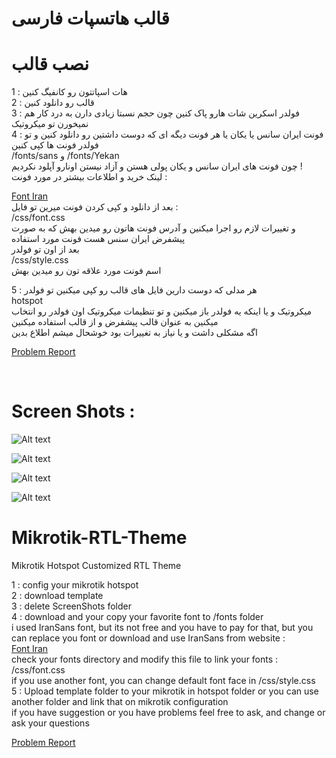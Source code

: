 # قالب هاتسپات فارسی
# نصب قالب
1 : هات اسپاتتون رو کانفیگ کنین
<br />
2 : قالب رو دانلود کنین
<br />
3 : فولدر اسکرین شات هارو پاک کنین چون حجم نسبتا زیادی دارن به درد کار هم نمیخورن تو میکروتیک
<br />
4 : فونت ایران سانس یا یکان یا هر فونت دیگه ای که دوست داشتین رو دانلود کنین و تو فولدر فونت ها کپی کنین
<br />
/fonts/sans و /fonts/Yekan
<br />
چون فونت های ایران سانس و یکان پولی هستن و آزاد نیستن اونارو آپلود نکردیم !
<br />
لینک خرید و اطلاعات بیشتر در مورد فونت :
<br />

[Font Iran](http://fontiran.com)
<br />
بعد از دانلود و کپی کردن فونت میرین تو فایل :
<br />
/css/font.css
<br />
و تغییرات لازم رو اجرا میکنین و آدرس فونت هاتون رو میدین بهش که به صورت پیشفرض ایران سنس هست فونت مورد استفاده
<br />
بعد از اون تو فولدر <br />
/css/style.css<br />
اسم فونت مورد علاقه تون رو میدین بهش
<br />

5 : هر مدلی که دوست دارین فایل های قالب رو کپی میکنین تو فولدر
<br />
hotspot
<br />
میکروتیک و یا اینکه یه فولدر باز میکنین و تو تنظیمات میکروتیک اون فولدر رو انتخاب میکنین به عنوان قالب پیشفرض و از قالب استفاده میکنین
<br />
اگه مشکلی داشت و یا نیاز به تغییرات بود خوشحال میشم اطلاع بدین
<br />

[Problem Report](https://github.com/TabrizLi/Mikrotik-RTL-Theme/issues)

<br />

# Screen Shots :
![Alt text](https://raw.githubusercontent.com/TabrizLi/Mikrotik-RTL-Theme/master/ScreenShots/login.jpg "Login Page")

![Alt text](https://raw.githubusercontent.com/TabrizLi/Mikrotik-RTL-Theme/master/ScreenShots/redirect.jpg "Redirect Page")

![Alt text](https://raw.githubusercontent.com/TabrizLi/Mikrotik-RTL-Theme/master/ScreenShots/status.jpg "Status Page")

![Alt text](https://raw.githubusercontent.com/TabrizLi/Mikrotik-RTL-Theme/master/ScreenShots/logout.jpg "LogOut Page")

# Mikrotik-RTL-Theme
Mikrotik Hotspot Customized RTL Theme

1 : config your mikrotik hotspot
<br />
2 : download template
<br />
3 : delete ScreenShots folder
<br />
4 : download and your copy your favorite font to /fonts folder
<br />
i used IranSans font, but its not free and you have to pay for that, but you can replace you font or download and use IranSans from website :
<br />
[Font Iran](http://fontiran.com)
<br />
check your fonts directory and modify this file to link your fonts :
<br />
/css/font.css
<br />
if you use another font, you can change default font face in /css/style.css
<br />
5 : Upload template folder to your mikrotik in hotspot folder or you can use another folder and link that on mikrotik configuration
<br />
if you have suggestion or you have problems feel free to ask, and change or ask your questions
<br />

[Problem Report](https://github.com/TabrizLi/Mikrotik-RTL-Theme/issues)

<br />
